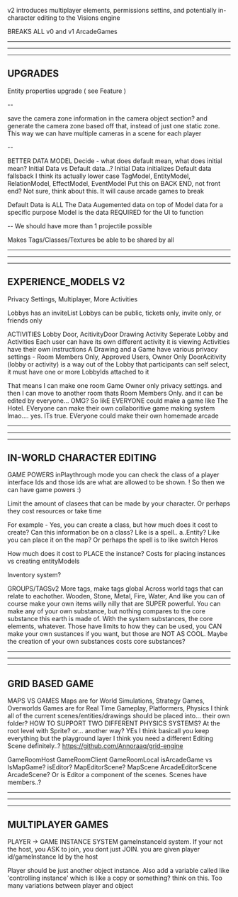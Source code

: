 v2 introduces multiplayer elements, permissions settins, and potentially in-character editing to the Visions engine

BREAKS ALL v0 and v1 ArcadeGames

--------------------------------------------------------------------------------------
--------------------------------------------------------------------------------------
--------------------------------------------------------------------------------------
UPGRADES
--------------------------------------------------------------------------------------

Entity properties upgrade ( see Feature )

--

save the camera zone information in the camera object section? and generate the camera zone based off that, instead of just one static zone. This way we can have multiple cameras in a scene for each player

--

BETTER DATA MODEL
  Decide - what does default mean, what does initial mean?
    Initial Data vs Default data...?
    Initial Data initializes
    Default data fallsback
    I think its actually lower case TagModel, EntityModel, RelationModel, EffectModel, EventModel
  Put this on BACK END, not front end? Not sure, think about this. It will cause arcade games to break

Default Data is ALL The Data
Augemented data on top of Model data for a specific purpose
Model is the data REQUIRED for the UI to function

--
We should have more than 1 projectile possible

Makes Tags/Classes/Textures be able to be shared by all

--------------------------------------------------------------------------------------
--------------------------------------------------------------------------------------
--------------------------------------------------------------------------------------
EXPERIENCE_MODELS V2
--------------------------------------------------------------------------------------

Privacy Settings, Multiplayer, More Activities

Lobbys has an inviteList
Lobbys can be public, tickets only, invite only, or friends only

ACTIVITIES
  Lobby Door, AcitivityDoor 
  Drawing Activity
  Seperate Lobby and Activities
    Each user can have its own different activity it is viewing
    Activities have their own instructions
  A Drawing and a Game have various privacy settings - Room Members Only, Approved Users, Owner Only
  DoorAcitivity (lobby or activity) is a way out of the Lobby that participants can self select, it must have one or more LobbyIds attached to it 

That means I can make one room Game Owner only privacy settings. and then I can move to another room thats Room Members Only. and it can be edited by everyone... OMG? So likE EVERYONE could make a game like The Hotel. EVeryone can make their own collaboritive game making system lmao.... yes. ITs true. EVeryone could make their own homemade arcade

--------------------------------------------------------------------------------------
--------------------------------------------------------------------------------------
--------------------------------------------------------------------------------------
IN-WORLD CHARACTER EDITING
--------------------------------------------------------------------------------------

GAME POWERS
  inPlaythrough mode you can check the class of a player interface Ids and those ids are what are allowed to be shown. ! So then we can have game powers :)

  Limit the amount of clasees that can be made by your character. Or perhaps they cost resources or take time

  For example - Yes, you can create a class, but how much does it cost to create? Can this information be on a class? Like is a spell.. a..Entity? Like you can place it on the map? Or perhaps the spell is to like switch Heros

  How much does it cost to PLACE the instance? Costs for placing instances vs creating entityModels

  Inventory system?

GROUPS/TAGSv2
  More tags, make tags global
  Across world tags that can relate to eachother. Wooden, Stone, Metal, Fire, Water, 
  And like you can of course make your own items willy nilly that are SUPER powerful.
  You can make any of your own substance, but nothing compares to the core substance this earth is made of. 
  With the system substances, the core elements, whatever. Those have limits to how they can be used, you CAN make your own sustances if you want, but those are NOT AS COOL. Maybe the creation of your own substances costs core substances?

--------------------------------------------------------------------------------------
--------------------------------------------------------------------------------------
--------------------------------------------------------------------------------------
GRID BASED GAME
--------------------------------------------------------------------------------------

MAPS VS GAMES
  Maps are for World Simulations, Strategy Games, Overworlds
  Games are for Real Time Gameplay, Platformers, Physics
  I think all of the current scenes/entities/drawings should be placed into... their own folder?
  HOW TO SUPPORT TWO DIFFERENT PHYSICS SYSTEMS? At the root level with Sprite? or... another way? YEs I think basicall you keep everything but the playground layer
  I think you need a different Editing Scene definitely..?
  https://github.com/Annoraaq/grid-engine

GameRoomHost
GameRoomClient
GameRoomLocal
  isArcadeGame vs IsMapGame?
    isEditor?
      MapEditorScene?
      MapScene
      ArcadeEditorScene
      ArcadeScene?
    Or is Editor a component of the scenes. Scenes have members..?

--------------------------------------------------------------------------------------
--------------------------------------------------------------------------------------
--------------------------------------------------------------------------------------
MULTIPLAYER GAMES
--------------------------------------------------------------------------------------

PLAYER -> GAME INSTANCE SYSTEM
  gameInstanceId system. If your not the host, you ASK to join, you dont just JOIN. you are given player id/gameInstance Id by the host

  Player should be just another object instance. Also add a variable called like 'controlling instance' which is like a copy or something? think on this. Too many variations between player and object
